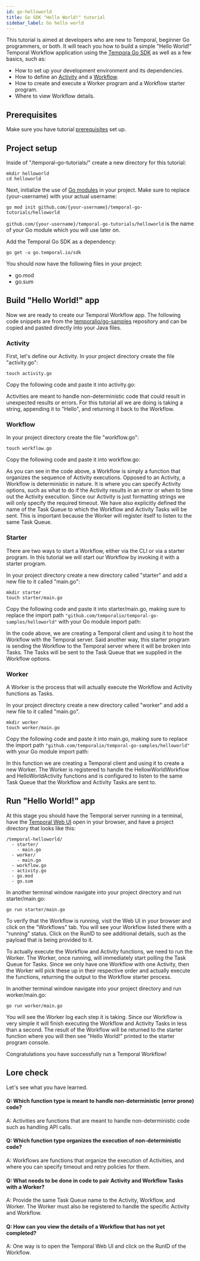 ```yaml
---
id: go-helloworld
title: Go SDK "Hello World!" tutorial
sidebar_label: Go hello world
---
```


This tutorial is aimed at developers who are new to Temporal, beginner Go programmers, or both. It will teach you how to build a simple "Hello World!" Temporal Workflow application using the [Tempora Go SDK]() as well as a few basics, such as:

- How to set up your development environment and its dependencies.
- How to define an [Activity](/docs/activities) and a [Workflow](/docs/workflows).
- How to create and execute a Worker program and a Workflow starter program.
- Where to view Workflow details.

## Prerequisites

Make sure you have tutorial [prerequisites](/docs/go-sdk-tutorial-prerequisites) set up.

## Project setup

Inside of "/temporal-go-tutorials/" create a new directory for this tutorial:

```
mkdir helloworld
cd helloworld
```

Next, initialize the use of [Go modules](https://blog.golang.org/using-go-modules) in your project. Make sure to replace {your-username} with your actual username:

```
go mod init github.com/{your-username}/temporal-go-tutorials/helloworld
```

`github.com/{your-username}/temporal-go-tutorials/helloworld` is the name of your Go module which you will use later on.

Add the Temporal Go SDK as a dependency:

```
go get -u go.temporal.io/sdk
```

You should now have the following files in your project:

- go.mod
- go.sum

## Build "Hello World!" app

Now we are ready to create our Temporal Workflow app. The following code snippets are from the [temporalio/go-samples](https://github.com/temporalio/go-samples/tree/master/helloworld) repository and can be copied and pasted directly into your Java files.

### Activity

First, let's define our Activity. In your project directory create the file "activity.go":

```
touch activity.go
```

Copy the following code and paste it into activity.go:

<!--START go-helloworld-sample-activity-->
<!--END-->

Activities are meant to handle non-deterministic code that could result in unexpected results or errors. For this tutorial all we are doing is taking a string, appending it to "Hello", and returning it back to the Workflow.

### Workflow

In your project directory create the file "workflow.go":

```
touch workflow.go
```

Copy the following code and paste it into workflow.go:

<!--START go-helloworld-sample-workflow-->
<!--END-->

As you can see in the code above, a Workflow is simply a function that organizes the sequence of Activity executions. Opposed to an Activity, a Workflow is deterministic in nature. It is where you can specify Activity options, such as what to do if the Activity results in an error or when to time out the Activity execution. Since our Activity is just formatting strings we will only specify the required timeout. We have also explicitly defined the name of the Task Queue to which the Workflow and Activity Tasks will be sent. This is important because the Worker will register itself to listen to the same Task Queue.

### Starter

There are two ways to start a Workflow, either via the CLI or via a starter program. In this tutorial we will start our Workflow by invoking it with a starter program.

In your project directory create a new directory called "starter" and add a new file to it called "main.go":

```
mkdir starter
touch starter/main.go
```

Copy the following code and paste it into starter/main.go, making sure to replace the import path `"github.com/temporalio/temporal-go-samples/helloworld"` with your Go module import path:

<!--START go-helloworld-sample-workflow-starter-->
<!--END-->

In the code above, we are creating a Temporal client and using it to host the Workflow with the Temporal server. Said another way, this starter program is sending the Workflow to the Temporal server where it will be broken into Tasks. The Tasks will be sent to the Task Queue that we supplied in the Workflow options.

### Worker

A Worker is the process that will actually execute the Workflow and Activity functions as Tasks.

In your project directory create a new directory called "worker" and add a new file to it called "main.go".

```
mkdir worker
touch worker/main.go
```

Copy the following code and paste it into main.go, making sure to replace the import path `"github.com/temporalio/temporal-go-samples/helloworld"` with your Go module import path:

<!--START go-helloworld-sample-worker-->
<!--END-->

In this function we are creating a Temporal client and using it to create a new Worker. The Worker is registered to handle the HellowWorldWorkflow and HelloWorldActivity functions and is configured to listen to the same Task Queue that the Workflow and Activity Tasks are sent to.

## Run "Hello World!" app

At this stage you should have the Temporal server running in a terminal, have the [Temporal Web UI](localhost:8088) open in your browser, and have a project directory that looks like this:

```
/temporal-helloworld/
  - starter/
    - main.go
  - worker/
    - main.go
  - workflow.go
  - activity.go
  - go.mod
  - go.sum
```

In another terminal window navigate into your project directory and run starter/main.go:

```
go run starter/main.go
```

To verify that the Workflow is running, visit the Web UI in your browser and click on the "Workflows" tab. You will see your Workflow listed there with a "running" status. Click on the RunID to see additional details, such as the payload that is being provided to it.

To actually execute the Workflow and Activity functions, we need to run the Worker. The Worker, once running, will immediately start polling the Task Queue for Tasks. Since we only have one Workflow with one Activity, then the Worker will pick these up in their respective order and actually execute the functions, returning the output to the Workflow starter process.

In another terminal window navigate into your project directory and run worker/main.go:

```
go run worker/main.go
```

You will see the Worker log each step it is taking. Since our Workflow is very simple it will finish executing the Workflow and Activity Tasks in less than a second. The result of the Workflow will be returned to the starter function where you will then see "Hello World!" printed to the starter program console.

Congratulations you have successfully run a Temporal Workflow!

## Lore check

Let's see what you have learned.

#### Q: Which function type is meant to handle non-deterministic (error prone) code?

A: Activities are functions that are meant to handle non-deterministic code such as handling API calls.

#### Q: Which function type organizes the execution of non-deterministic code?

A: Workflows are functions that organize the execution of Activities, and where you can specify timeout and retry policies for them.

#### Q: What needs to be done in code to pair Activity and Workflow Tasks with a Worker?

A: Provide the same Task Queue name to the Activity, Workflow, and Worker. The Worker must also be registered to handle the specific Activity and Workflow.

#### Q: How can you view the details of a Workflow that has not yet completed?

A: One way is to open the Temporal Web UI and click on the RunID of the Workflow.
